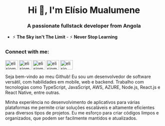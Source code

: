 <h1 align="center">Hi 👋, I'm Elísio Mualumene</h1>
<h3 align="center">A passionate fullstack developer from Angola</h3>

- ⚡ **The Sky isn't The Limit** - ⚡ **Never Stop Learning**

<h3 align="left">Connect with me:</h3>
<p align="left">
<a href="https://twitter.com/elisiomualumene" target="blank"><img align="center" src="https://raw.githubusercontent.com/rahuldkjain/github-profile-readme-generator/master/src/images/icons/Social/twitter.svg" alt="elisiomualumene" height="30" width="40" /></a>
<a href="https://linkedin.com/in/elisiomualumene" target="blank"><img align="center" src="https://raw.githubusercontent.com/rahuldkjain/github-profile-readme-generator/master/src/images/icons/Social/linked-in-alt.svg" alt="elisiomualumene" height="30" width="40" /></a>
<a href="https://fb.com/elisiomualumene1" target="blank"><img align="center" src="https://raw.githubusercontent.com/rahuldkjain/github-profile-readme-generator/master/src/images/icons/Social/facebook.svg" alt="elisiomualumene1" height="30" width="40" /></a>
<a href="https://instagram.com/elisiomualumene" target="blank"><img align="center" src="https://raw.githubusercontent.com/rahuldkjain/github-profile-readme-generator/master/src/images/icons/Social/instagram.svg" alt="elisiomualumene" height="30" width="40" /></a>
<a href="https://www.youtube.com/c/elisio mualumene tv" target="blank"><img align="center" src="https://raw.githubusercontent.com/rahuldkjain/github-profile-readme-generator/master/src/images/icons/Social/youtube.svg" alt="elisio mualumene tv" height="30" width="40" /></a>
</p>

<p>Seja bem-vindo ao meu Github! Eu sou um desenvolvedor de software versátil, com habilidades em mobile, web e backend. Trabalho com tecnologias como TypeScript, JavaScript, AWS, AZURE, Node.js, React.js e React Native, entre outras.

Minha experiência no desenvolvimento de aplicativos para várias plataformas me permite criar soluções escaláveis e altamente eficientes para diversos tipos de projetos. Eu me esforço para criar códigos limpos e organizados, que podem ser facilmente mantidos e atualizados.</p>
